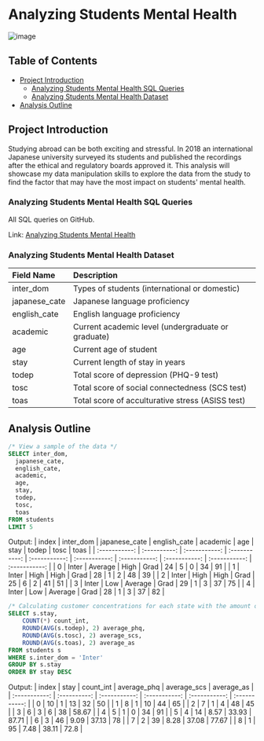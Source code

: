# Analyzing Students Mental Health

![image](https://github.com/user-attachments/assets/5a893c55-b821-410a-9aad-15460d6b00c1)


## Table of Contents

- [Project Introduction](#project-introduction)
    - [Analyzing Students Mental Health SQL Queries](#analyzing-students-mental-health-sql-queries)
    - [Analyzing Students Mental Health Dataset](#analyzing-students-mental-health-dataset)
- [Analysis Outline](#analysis-outline)

## Project Introduction

Studying abroad can be both exciting and stressful. In 2018 an international Japanese university surveyed its students and published the recordings after the ethical and regulatory boards approved it. This analysis will showcase my data manipulation skills to explore the data from the study to find the factor that may have the most impact on students' mental health.

### Analyzing Students Mental Health SQL Queries
All SQL queries on GitHub.

Link: [Analyzing Students Mental Health](https://github.com/jasondo-da/Analyzing_Students-_Mental_Health/blob/main/queries.sql)

### Analyzing Students Mental Health Dataset

| Field Name |	Description |
| :------------- | :------------ |
| inter_dom |	Types of students (international or domestic) |
| japanese_cate |	Japanese language proficiency |
| english_cate |	English language proficiency |
| academic |	Current academic level (undergraduate or graduate) |
| age |	Current age of student |
| stay |	Current length of stay in years |
| todep |	Total score of depression (PHQ-9 test) |
| tosc |	Total score of social connectedness (SCS test) |
| toas |	Total score of acculturative stress (ASISS test) |


## Analysis Outline

```sql
/* View a sample of the data */
SELECT inter_dom,
  japanese_cate,
  english_cate,
  academic,
  age,
  stay,
  todep,
  tosc,
  toas
FROM students
LIMIT 5
```

Output:
| index |	inter_dom |	japanese_cate |	english_cate |	academic |	age |	stay |	todep |	tosc |	toas |
| :-----------: | :----------: | :-----------: | :-----------: | :-----------: | :-----------: | :-----------: | :-----------: | :-----------: | :-----------: |
| 0 |	Inter |	Average |	High |	Grad |	24 |	5 |	0 |	34 |	91 |
| 1 |	Inter |	High |	High |	Grad |	28 |	1 |	2 |	48 |	39 |
| 2 |	Inter |	High |	High |	Grad |	25 |	6 |	2 |	41 |	51 |
| 3 |	Inter |	Low |	Average |	Grad |	29 |	1 |	3 |	37 |	75 |
| 4 |	Inter |	Low |	Average |	Grad |	28 |	1 |	3 |	37 |	82 |


```sql
/* Calculating customer concentrations for each state with the amount of revenue generated */
SELECT s.stay, 
	COUNT(*) count_int,
	ROUND(AVG(s.todep), 2) average_phq,
	ROUND(AVG(s.tosc), 2) average_scs,
	ROUND(AVG(s.toas), 2) average_as
FROM students s
WHERE s.inter_dom = 'Inter'
GROUP BY s.stay
ORDER BY stay DESC
```

Output:
| index |	stay |	count_int |	average_phq |	average_scs |	average_as |
| :-----------: | :----------: | :-----------: | :-----------: | :-----------: | :-----------: |
| 0 |	10 |	1 |	13 |	32 |	50 |
| 1 |	8 |	1 |	10 |	44 |	65 |
| 2 |	7 |	1 |	4 |	48 |	45 |
| 3 |	6 |	3 |	6 |	38 |	58.67 |
| 4 |	5 |	1 |	0 |	34 |	91 |
| 5 |	4 |	14 |	8.57 |	33.93 |	87.71 |
| 6 |	3 |	46 |	9.09 |	37.13 |	78 |
| 7 |	2 |	39 |	8.28 |	37.08 |	77.67 |
| 8 |	1 |	95 |	7.48 |	38.11 |	72.8 |
